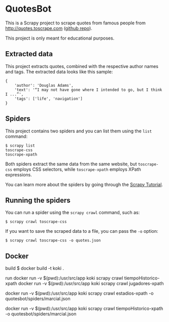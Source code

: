 # QuotesBot
This is a Scrapy project to scrape quotes from famous people from http://quotes.toscrape.com ([github repo](https://github.com/scrapinghub/spidyquotes)).

This project is only meant for educational purposes.


## Extracted data

This project extracts quotes, combined with the respective author names and tags.
The extracted data looks like this sample:

    {
        'author': 'Douglas Adams',
        'text': '“I may not have gone where I intended to go, but I think I ...”',
        'tags': ['life', 'navigation']
    }


## Spiders

This project contains two spiders and you can list them using the `list`
command:

    $ scrapy list
    toscrape-css
    toscrape-xpath

Both spiders extract the same data from the same website, but `toscrape-css`
employs CSS selectors, while `toscrape-xpath` employs XPath expressions.

You can learn more about the spiders by going through the
[Scrapy Tutorial](http://doc.scrapy.org/en/latest/intro/tutorial.html).


## Running the spiders

You can run a spider using the `scrapy crawl` command, such as:

    $ scrapy crawl toscrape-css

If you want to save the scraped data to a file, you can pass the `-o` option:
    
    $ scrapy crawl toscrape-css -o quotes.json


## Docker
build
$ docker build -t koki .

run 
docker run -v $(pwd):/usr/src/app koki scrapy crawl tiempoHistorico-xpath
docker run -v $(pwd):/usr/src/app koki scrapy crawl jugadores-xpath 

docker run -v $(pwd):/usr/src/app koki scrapy crawl estadios-xpath -o quotesbot/spiders/marcial.json

docker run -v $(pwd):/usr/src/app koki scrapy crawl tiempoHistorico-xpath -o quotesbot/spiders/marcial.json


